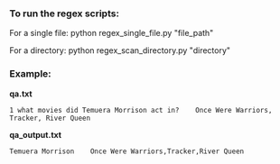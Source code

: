 ### To run the regex scripts:
For a single file: python regex_single_file.py "file_path"

For a directory: python regex_scan_directory.py "directory"

### Example:

**qa.txt**

    1 what movies did Temuera Morrison act in?    Once Were Warriors, Tracker, River Queen

**qa_output.txt**

    Temuera Morrison    Once Were Warriors,Tracker,River Queen
